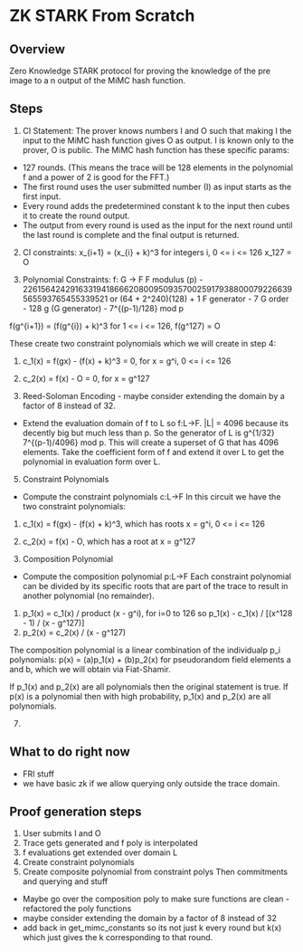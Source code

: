 # ZK STARK From Scratch

## Overview
Zero Knowledge STARK protocol for proving the knowledge of the pre image to a n output of the MiMC hash function.

## Steps
1. CI Statement:
The prover knows numbers I and O such that making I the input to the MiMC hash function gives O as output. I is known only to the prover, O is public. The MiMC hash function has these specific params:
- 127 rounds. (This means the trace will be 128 elements in the polynomial f and a power of 2 is good for the FFT.)
- The first round uses the user submitted number (I) as input starts as the first input.
- Every round adds the predetermined constant k to the input then cubes it to create the round output.
- The output from every round is used as the input for the next round until the last round is complete and the final output is returned.

2. CI constraints:
x_{i+1} = (x_{i} + k)^3 for integers i, 0 <= i <= 126
x_127 = O

3. Polynomial Constraints:
f: G -> F
F modulus (p) - 226156424291633194186662080095093570025917938800079226639565593765455339521 or (64 + 2^240)(128) + 1
F generator - 7
G order - 128
g (G generator) - 7^{(p-1)/128} mod p

f(g^{i+1}) = (f(g^{i}) + k)^3 for 1 <= i <= 126,
f(g^127) = O

These create two constraint polynomials which we will create in step 4:
1. c_1(x) = f(gx) - (f(x) + k)^3 = 0, for x = g^i, 0 <= i <= 126
2. c_2(x) = f(x) - O = 0, for x = g^127

4. Reed-Soloman Encoding - maybe consider extending the domain by a factor of 8 instead of 32.
- Extend the evaluation domain of f to L so f:L->F.
|L| = 4096 because its decently big but much less than p.
So the generator of L is g^{1/32} 7^{(p-1)/4096} mod p. This will create a superset of G that has 4096 elements.
Take the coefficient form of f and extend it over L to get the polynomial in evaluation form over L.

5. Constraint Polynomials
- Compute the constraint polynomials c:L->F
In this circuit we have the two constraint polynomials:
1. c_1(x) = f(gx) - (f(x) + k)^3, which has roots x = g^i, 0 <= i <= 126
2. c_2(x) = f(x) - O, which has a root at x = g^127 

6. Composition Polynomial
- Compute the composition polynomial p:L->F
Each constraint polynomial can be divided by its specific roots that are part of the trace to result in another polynomial (no remainder).
1. p_1(x) = c_1(x) / product (x - g^i), for i=0 to 126
so p_1(x) - c_1(x) / [(x^128 - 1) / (x - g^127)]
2. p_2(x) = c_2(x) / (x - g^127)

The composition polynomial is a linear combination of the individualp p_i polynomials:
p(x) = (a)p_1(x) + (b)p_2(x) for pseudorandom field elements a and b, which we will obtain via Fiat-Shamir.

If p_1(x) and p_2(x) are all polynomials then the original statement is true.
If p(x) is a polynomial then with high probability, p_1(x) and p_2(x) are all polynomials.

7. 



## What to do right now
- FRI stuff
- we have basic zk if we allow querying only outside the trace domain.

## Proof generation steps
1. User submits I and O
2. Trace gets generated and f poly is interpolated
3. f evaluations get extended over domain L
4. Create constraint polynomials
5. Create composite polynomial from constraint polys
Then commitments and querying and stuff

- Maybe go over the composition poly to make sure functions are clean - refactored the poly functions
- maybe consider extending the domain by a factor of 8 instead of 32
- add back in get_mimc_constants so its not just k every round but k(x) which just gives the k corresponding to that round.
